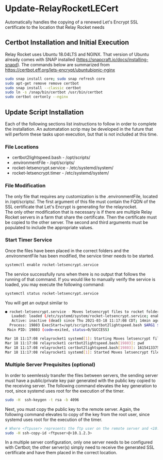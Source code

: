 # Update-RelayRocketLECert
Automatically handles the copying of a renewed Let's Encrypt SSL certificate to the location that Relay Rocket needs

## Certbot Installation and Initial Execution
Relay Rocket uses Ubuntu 18.04LTS and NGINX.  That version of Ubuntu already comes with SNAP installed (https://snapcraft.io/docs/installing-snapd).  The commands below are summarized from https://certbot.eff.org/lets-encrypt/ubuntubionic-nginx
```bash
sudo snap install core; sudo snap refresh core
sudo apt-get remove remove certbot
sudo snap install --classic certbot
sudo ln -s /snap/bin/certbot /usr/bin/certbot
sudo certbot certonly --nginx
```
## Update Script Installation
Each of the following sections list instructions to follow in order to complete the installation.  An automatation scrip may be developed in the future that will perform these tasks upon execution, but that is not included at this time.

### File Locations
* certbot2lightspeed.bash - /opt/scripts/
* .environmentFile - /opt/scripts/
* rocket-letsencrypt.service - /etc/systemd/system/
* rocket-letsencrypt.timer - /etc/systemd/system/

### File Modification
The only file that requires any customization is the .environmentFile, located in /opt/scripts/.  The first argument of this file must contain the FQDN of the SSL certificate that Let's Encrypt is generating for the relayrocket.  
The only other modification that is necessary is if there are multiple Relay Rocket servers in a farm that share the certificate.  Then the certificate must be copied to the other server.  The second and third arguments must be populated to include the appropriate values.

### Start Timer Service
Once the files have been placed in the correct folders and the .environmentFile has been modified, the service timer needs to be started.
```bash
systemctl enable rocket-letsencrypt.service
```
The service successfully runs when there is no output that follows the running of that command.  If you would like to manually verify the service is loaded, you may execute the following command:
```bash
systemctl status rocket-letsencrypt.service
```
You will get an output similar to
```bash
● rocket-letsencrypt.service - Moves letsencrypt files to rocket folder
   Loaded: loaded (/etc/systemd/system/rocket-letsencrypt.service; enabled; vendor preset: enabled)
   Active: inactive (dead) since Thu 2021-03-18 11:17:08 CDT; 14min ago
  Process: 19803 ExecStart=/opt/scripts/certbot2lightspeed.bash $ARG1 $ARG2 $ARG3 (code=exited, status=0/SUCCESS)
 Main PID: 19803 (code=exited, status=0/SUCCESS)

Mar 18 11:17:08 relayrocket1 systemd[1]: Starting Moves letsencrypt files to rocket folder...
Mar 18 11:17:08 relayrocket1 certbot2lightspeed.bash[19803]: pwd
Mar 18 11:17:08 relayrocket1 certbot2lightspeed.bash[19803]: 1615413375
Mar 18 11:17:08 relayrocket1 systemd[1]: Started Moves letsencrypt files to rocket folder.
```

### Multiple Server Prequisites (optional)
In order to seemlessly transfer the files between servers, the sending server must have a public/private key pair generated with the public key copied to the receiving server. The following command elevates the key generation to root, since systemd uses root for the execution of the timer. 
```bash
sudo -H  ssh-keygen -t rsa -b 4096
```
Next, you must copy the public key to the remote server.  Again, the following command elevates to copy of the key from the root user, since systemd uses root for the execution of the timer. 
```bash
# Where <ftpuser> represents the ftp user on the remote server and <10.1.2.3> represents the IP address of the local server
sudo -H ssh-copy-id <ftpuser>@<10.1.2.3>
```
In a multiple server configuration, only one server needs to be configured with Certbot; the other server(s) simply need to receive the generated SSL certificate and have them placed in the correct location.
